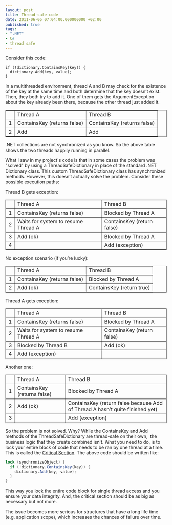 ```yaml
---
layout: post
title: Thread-safe code
date: 2011-06-05 07:04:00.000000000 +02:00
published: true
tags:
- ".NET"
- C#
- thread safe
---
```


Consider this code:

```
if (!dictionary.ContainsKey(key)) {
  dictionary.Add(key, value);
}
```

In a multithreaded environment, thread A and B may check for the existence of the key at the same time and both determine that the key doesn’t exist. Then, they both try to add it. One of them gets the ArgumentException about the key  already been there, because the other thread just added it.
<table border="1">
<tbody>
<tr>
<td></td>
<td>Thread A</td>
<td>Thread B</td>
</tr>
<tr>
<td>1</td>
<td>ContainsKey (returns false)</td>
<td>ContainsKey (returns false)</td>
</tr>
<tr>
<td>2</td>
<td>Add</td>
<td>Add</td>
</tr>
</tbody>
</table>

.NET collections are not synchronized as you know. So the above table shows the two threads happily running in parallel.

What I saw in my project's code is that in some cases the problem was "solved" by using a ThreadSafeDictionary in place of the standard .NET Dictionary class. This custom ThreadSafeDictionary class has synchronized methods. However, this doesn’t actually solve the problem. Consider these possible execution paths:

Thread B gets exception:
<table border="1">
<tbody>
<tr>
<td></td>
<td>Thread A</td>
<td>Thread B</td>
</tr>
<tr>
<td>1</td>
<td>ContainsKey (returns false)</td>
<td>Blocked by Thread A</td>
</tr>
<tr>
<td>2</td>
<td>Waits for system to resume Thread A</td>
<td>ContainsKey (return false)</td>
</tr>
<tr>
<td>3</td>
<td>Add (ok)</td>
<td>Blocked by Thread A</td>
</tr>
<tr>
<td>4</td>
<td></td>
<td>Add (exception)</td>
</tr>
</tbody>
</table>

No exception scenario (if you’re lucky):
<table border="1">
<tbody>
<tr>
<td></td>
<td>Thread A</td>
<td>Thread B</td>
</tr>
<tr>
<td>1</td>
<td>ContainsKey (returns false)</td>
<td>Blocked by Thread A</td>
</tr>
<tr>
<td>2</td>
<td>Add (ok)</td>
<td>ContainsKey (return true)</td>
</tr>
</tbody>
</table>

Thread A gets exception:
<table border="1">
<tbody>
<tr>
<td></td>
<td>Thread A</td>
<td>Thread B</td>
</tr>
<tr>
<td>1</td>
<td>ContainsKey (returns false)</td>
<td>Blocked by Thread A</td>
</tr>
<tr>
<td>2</td>
<td>Waits for system to resume Thread A</td>
<td>ContainsKey (return false)</td>
</tr>
<tr>
<td>3</td>
<td>Blocked by Thread B</td>
<td>Add (ok)</td>
</tr>
<tr>
<td>4</td>
<td>Add (exception)</td>
<td></td>
</tr>
</tbody>
</table>

Another one:
<table border="1">
<tbody>
<tr>
<td></td>
<td>Thread A</td>
<td>Thread B</td>
</tr>
<tr>
<td>1</td>
<td>ContainsKey (returns false)</td>
<td>Blocked by Thread A</td>
</tr>
<tr>
<td>2</td>
<td>Add (ok)</td>
<td>ContainsKey (return false because Add of Thread A hasn’t quite finished yet)</td>
</tr>
<tr>
<td>3</td>
<td></td>
<td>Add (exception)</td>
</tr>
</tbody>
</table>

So the problem is not solved. Why? While the ContainsKey and Add methods of the ThreadSafeDictionary are thread-safe on their own,  the business logic that they create combined isn’t.  What you need to do, is to lock your entire block of code that needs to be ran by one thread at a time. This is called the <a href="http://en.wikipedia.org/wiki/Critical_section" target="_blank">Critical Section</a>. The above code should be written like:

```cs
lock (synchronizeObject) {
  if (!dictionary.ContainsKey(key)) {
    dictionary.Add(key, value);
  }
}
```

This way you lock the entire code block for single thread access and you ensure your data integrity. And, the critical section should be as big as necessary but not more.

The issue becomes more serious for structures that have a long life time (e.g. application scope), which increases the chances of failure over time.

